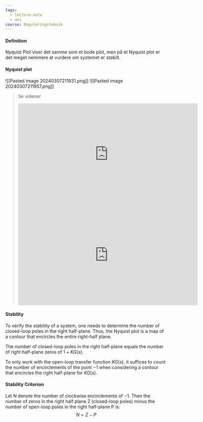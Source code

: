 ```yaml
---
tags:
  - lecture-note
  - uni
course: Reguleringsteknik
---
```

#### Definition
Nyquist Plot viser det samme som et bode plot, men på et Nyquist plot er det meget nemmere at vurdere om systemet er stabilt.

#### Nyquist plot
![[Pasted image 20240307211931.png]]
![[Pasted image 20240307211957.png]]

> Se videoer 
> <iframe width="560" height="315" src="https://www.youtube.com/embed/sof3meN96MA?si=ZhM2yeChz8IreJaM" title="YouTube video player" frameborder="0" allow="accelerometer; autoplay; clipboard-write; encrypted-media; gyroscope; picture-in-picture; web-share" allowfullscreen></iframe>
> 
> <iframe width="560" height="315" src="https://www.youtube.com/embed/tsgOstfoNhk?si=HQV24MVrxSQdWScG" title="YouTube video player" frameborder="0" allow="accelerometer; autoplay; clipboard-write; encrypted-media; gyroscope; picture-in-picture; web-share" allowfullscreen></iframe>

#### Stability
To verify the stability of a system, one needs to determine the number of closed-loop poles in the right half-plane. Thus, the Nyquist plot is a map of a contour that encircles the entire right-half plane. 

The number of closed-loop poles in the right half-plane equals the number of right half-plane zeros of $1+KG(s)$.

To only work with the open-loop transfer function $KG(s)$, it suffices to count the number of encirclements of the point $-1$ when considering a contour that encircles the right half-plane for $KG(s)$. 

#### Stability Criterion
Let N denote the number of clockwise encirclements of $-1$. Then the number of zeros in the right half plane Z (closed-loop poles) minus the number of open-loop poles in the right half-plane P is:
$$
N=Z-P
$$
